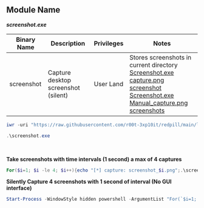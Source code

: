 ## Module Name
   <b><i>screenshot.exe</i></b>

|Binary Name|Description|Privileges|Notes|
|---|---|---|---|
|screenshot|Capture desktop screenshot (silent)|User Land|Stores screenshots in current directory<br />[Screenshot.exe capture.png screenshot](https://raw.githubusercontent.com/r00t-3xp10it/redpill/main/lib/Screenshot/screenshot.png)<br />[Screenshot.exe Manual_capture.png screenshots](https://raw.githubusercontent.com/r00t-3xp10it/redpill/main/lib/Screenshot/screenshot_manual.png)|

```powershell
iwr -uri "https://raw.githubusercontent.com/r00t-3xp10it/redpill/main/lib/Screenshot/screenshot.exe" -OutFile "screenshot.exe"
```

```powershell
.\screenshot.exe
```

<br />

**Take screenshots with time intervals (1 second) a max of 4 captures**
```powershell
For($i=1; $i -le 4; $i++){echo "[*] capture: screenshot_$i.png";.\screenshot.exe;Start-Sleep -S 1;Rename-Item screenshot.png screenshot_$i.png -Force}
```

**Silently Capture 4 screenshots with 1 second of interval (No GUI interface)**
```powershell
Start-Process -WindowStyle hidden powershell -ArgumentList "For(`$i=1; `$i -le 4; `$i++){.\screenshot.exe;Start-Sleep -S 1;Rename-Item screenshot.png screenshot_`$i.png -Force}";exit
```
